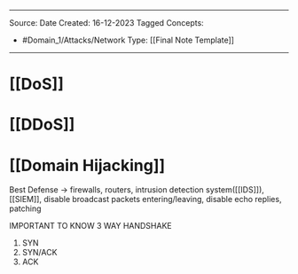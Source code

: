 - - -
Source:
Date Created:  16-12-2023
Tagged Concepts:
- #Domain_1/Attacks/Network 
Type: [[Final Note Template]]
- - - 
# [[DoS]]
# [[DDoS]]

# [[Domain Hijacking]]


Best Defense → firewalls, routers, intrusion detection system([[IDS]]), [[SIEM]], disable broadcast packets entering/leaving, disable echo replies, patching


IMPORTANT TO KNOW 3 WAY HANDSHAKE
1. SYN
2.  SYN/ACK
3.  ACK



